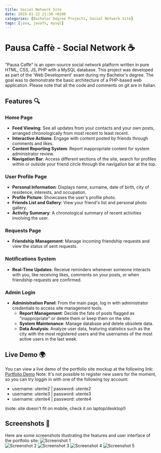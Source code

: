 ```yaml
---
title: Social Network Site
date: 2019-01-22 21:30 +0200
categories: [Bachelor Degree Projects, Social Network Site]
tags: [java, javafx, mysql]
---
```


# Pausa Caffè - Social Network ☕️
"Pausa Caffè" is an open-source social network platform written in pure HTML, CSS, JS, PHP with a MySQL database. This project was developed as part of the 'Web Development' exam during my Bachelor's degree. The goal was to demonstrate the basic architecture of a PHP-based web application. Please note that all the code and comments on git are in Italian.

## Features 🔍

### Home Page
- **Feed Viewing**: See all updates from your contacts and your own posts, arranged chronologically from most recent to least recent.
- **Interactive Actions**: Engage with content posted by friends through comments and likes.
- **Content Reporting System**: Report inappropriate content for system administrator review.
- **Navigation Bar**: Access different sections of the site, search for profiles within or outside your friend circle through the navigation bar at the top.

### User Profile Page
- **Personal Information**: Displays name, surname, date of birth, city of residence, interests, and occupation.
- **Profile Picture**: Showcases the user's profile photo.
- **Friends List and Gallery**: View your friend's list and personal photo gallery.
- **Activity Summary**: A chronological summary of recent activities involving the user.

### Requests Page
- **Friendship Management**: Manage incoming friendship requests and view the status of sent requests.

### Notifications System
- **Real-Time Updates**: Receive reminders whenever someone interacts with you, like receiving likes, comments on your posts, or when friendship requests are confirmed.

### Admin Login
- **Administration Panel**: From the main page, log in with administrator credentials to access site management tools.
  - **Report Management**: Decide the fate of posts flagged as "inappropriate" or delete them or keep them on the site.
  - **System Maintenance**: Manage database and delete obsolete data.
  - **Data Analysis**: Analyze user data, featuring statistics such as the city with the most registered users and the usernames of the most active users in the last week.

## Live Demo 🌍
You can view a live demo of the portfolio site mockup at the following link:
[Portfolio Demo](https://pausacaffesocial.altervista.org/index.php) 
Note: It's not possible to register new users for the moment, so you can try loggin in with one of the following toy account:
* username: utente2 | password: utente2
* username: utente3 | password: utente3 
* username: utente4 | password: utente4

(note: site doesn't fit on mobile, check it on laptop/desktop!) 

## Screenshots 📸
Here are some screenshots illustrating the features and user interface of the portfolio site:
![Screenshot 1](https://camo.githubusercontent.com/ce0e6a51964cc10d826bfb9c225173c5c2354b50cfcd5c023dd28e5441780170/68747470733a2f2f692e6962622e636f2f567659717157352f7061757361312e706e67)  
![Screenshot 2](https://camo.githubusercontent.com/331ff2351d93cfddcdbfedf439047d28cd9eab068ad94f10c6003ba1bd54cf59/68747470733a2f2f692e6962622e636f2f666b44713439662f7061757361322e706e67)
![Screenshot 3](https://camo.githubusercontent.com/150f77b9f5052ee9040940f446c4cfb3534d3d6fe7bedfc25ac004093619fcac/68747470733a2f2f692e6962622e636f2f39774a523877532f7061757361332e706e67)
![Screenshot 4](https://camo.githubusercontent.com/e155b5bdb70f232e443eb794fcb6a21becd197c7e866380f57534d76ffaaa55b/68747470733a2f2f692e6962622e636f2f714a4d325953512f7061757361342e706e67)
![Screenshot 5](https://camo.githubusercontent.com/18755367448de2ff18d4bebc435021af08544b9180b8fe844e93706be9b09235/68747470733a2f2f692e6962622e636f2f37474e714d465a2f7061757361352e706e67)